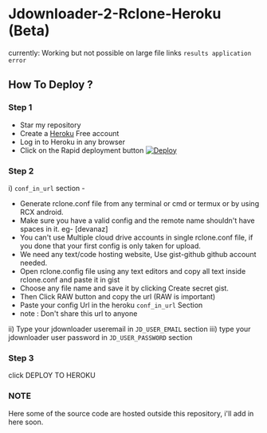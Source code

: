 # Jdownloader-2-Rclone-Heroku (Beta)
currently: Working but not possible on large file links `results application error`
## How To Deploy ?
### Step 1
* Star my repository
* Create a [Heroku](https://dashboard.heroku.com/login) Free account
* Log in to Heroku in any browser
* Click on the Rapid deployment button [![Deploy](https://www.herokucdn.com/deploy/button.svg)](https://developeranaz.github.io/Jdownloader-2-Rclone-Heroku/random.html)

### Step 2 
i) `conf_in_url` section -
 * Generate rclone.conf file from any terminal or cmd or termux or by using RCX android.    
 * Make sure you have a valid config and the remote name shouldn't have spaces in it. eg- [devanaz]    
 * You can't use Multiple cloud drive accounts in single rclone.conf file, if you done that your first config is only taken for upload.    
 * We need any text/code hosting website, Use gist-github github account needed.    
 * Open rclone.config file using any text editors and copy all text inside rclone.conf and paste it in gist    
 * Choose any file name and save it by clicking Create secret gist.    
 * Then Click RAW button and copy the url (RAW is important)
 * Paste your config Url in the heroku `conf_in_url` Section
 * note : Don't share this url to anyone
    
ii) Type your jdownloader useremail in `JD_USER_EMAIL` section
iii) type your jdownloader user password in `JD_USER_PASSWORD` section

### Step 3
click DEPLOY TO HEROKU


### NOTE
Here some of the source code are hosted outside this repository, i'll add in here soon.


